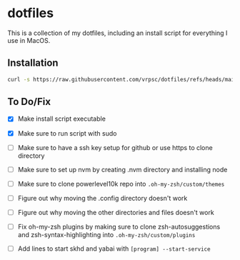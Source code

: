 # dotfiles

This is a collection of my dotfiles, including an install script for everything I use in MacOS.

## Installation

```zsh
curl -s https://raw.githubusercontent.com/vrpsc/dotfiles/refs/heads/main/install.sh | sudo zsh
```

## To Do/Fix

- [x] Make install script executable
- [x] Make sure to run script with sudo
- [ ] Make sure to have a ssh key setup for github or use https to clone directory
- [ ] Make sure to set up nvm by creating .nvm directory and installing node
- [ ] Make sure to clone powerlevel10k repo into `.oh-my-zsh/custom/themes`
- [ ] Figure out why moving the .config directory doesn't work
- [ ] Figure out why moving the other directories and files doesn't work
- [ ] Fix oh-my-zsh plugins by making sure to clone zsh-autosuggestions and zsh-syntax-highlighting into `.oh-my-zsh/custom/plugins`
- [ ] Add lines to start skhd and yabai with `[program] --start-service`

